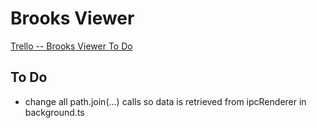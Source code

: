 # Brooks Viewer
[Trello -- Brooks Viewer To Do](https://trello.com/b/9FnXMYrH/brooks-viewer)

## To Do
- change all path.join(...) calls so data is retrieved from ipcRenderer in background.ts